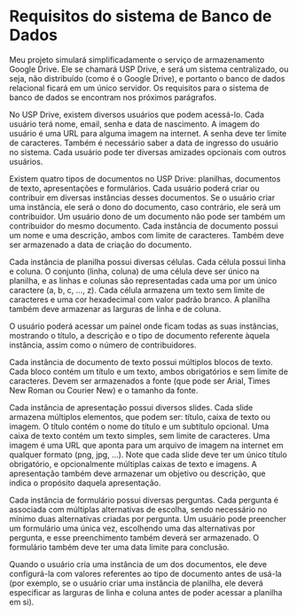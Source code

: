# Requisitos do sistema de Banco de Dados

Meu projeto simulará simplificadamente o serviço de armazenamento Google Drive.
Ele se chamará USP Drive, e será um sistema centralizado, ou seja, não distribuído
(como é o Google Drive), e portanto o banco de dados relacional ficará em um único
servidor. Os requisitos para o sistema de banco de dados se encontram nos próximos
parágrafos.

No USP Drive, existem diversos usuários que podem acessá-lo. Cada usuário terá
nome, email, senha e data de nascimento. A imagem do usuário é uma URL para
alguma imagem na internet. A senha deve ter limite de caracteres. Também é
necessário saber a data de ingresso do usuário no sistema. Cada usuário pode ter
diversas amizades opcionais com outros usuários.

Existem quatro tipos de documentos no USP Drive: planilhas, documentos de texto,
apresentações e formulários. Cada usuário poderá criar ou contribuir em diversas
instâncias desses documentos. Se o usuário criar uma instância, ele será o dono
do documento, caso contrário, ele será um contribuidor. Um usuário dono de um
documento não pode ser também um contribuidor do mesmo documento. Cada instância
de documento possui um nome e uma descrição, ambos com limite de caracteres.
Também deve ser armazenado a data de criação do documento.

Cada instância de planilha possui diversas células. Cada célula possui linha e
coluna. O conjunto (linha, coluna) de uma célula deve ser único na planilha, e
as linhas e colunas são representadas cada uma por um único caractere
(a, b, c, …, z). Cada célula armazena um texto sem limite de caracteres e uma
cor hexadecimal com valor padrão branco. A planilha também deve armazenar as
larguras de linha e de coluna.

O usuário poderá acessar um painel onde ficam todas as suas instâncias, mostrando
o título, a descrição e o tipo de documento referente àquela instância, assim como
o número de contribuidores.

Cada instância de documento de texto possui múltiplos blocos de texto. Cada bloco
contém um título e um texto, ambos obrigatórios e sem limite de caracteres. Devem
ser armazenados a fonte (que pode ser Arial, Times New Roman ou Courier New) e o
tamanho da fonte.

Cada instância de apresentação possui diversos slides. Cada slide armazena múltiplos
elementos, que podem ser: título, caixa de texto ou imagem. O título contém o nome
do título e um subtítulo opcional. Uma caixa de texto contém um texto simples,
sem limite de caracteres. Uma imagem é uma URL que aponta para um arquivo de
imagem na internet em qualquer formato (png, jpg, …). Note que cada slide deve
ter um único título obrigatório, e opcionalmente múltiplas caixas de texto e
imagens. A apresentação também deve armazenar um objetivo ou descrição, que indica
o propósito daquela apresentação.

Cada instância de formulário possui diversas perguntas. Cada pergunta é associada
com múltiplas alternativas de escolha, sendo necessário no mínimo duas alternativas
criadas por pergunta. Um usuário pode preencher um formulário uma única vez,
escolhendo uma das alternativas por pergunta, e esse preenchimento também deverá
ser armazenado. O formulário também deve ter uma data limite para conclusão.

Quando o usuário cria uma instância de um dos documentos, ele deve configurá-la
com valores referentes ao tipo de documento antes de usá-la (por exemplo, se o
usuário criar uma instância de planilha, ele deverá especificar as larguras de
linha e coluna antes de poder acessar a planilha em si).

